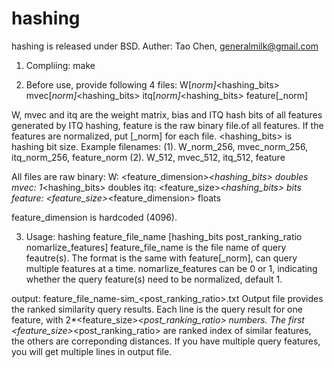 # hashing
hashing is released under BSD. Auther: Tao Chen, generalmilk@gmail.com

1. Compliing:
make

2. Before use, provide following 4 files:
W[_norm]_<hashing_bits>
mvec[_norm]_<hashing_bits>
itq[_norm]_<hashing_bits>
feature[_norm]

W, mvec and itq are the weight matrix, bias and ITQ hash bits of all features generated by ITQ hashing, feature is the raw binary file.of all features.
If the features are normalized, put [_norm] for each file. <hashing_bits> is hashing bit size.
Example filenames:
(1). W_norm_256, mvec_norm_256, itq_norm_256, feature_norm
(2). W_512, mvec_512, itq_512, feature

All files are raw binary:
W: <feature_dimension>*<hashing_bits> doubles
mvec: 1*<hashing_bits> doubles
itq: <feature_size>*<hashing_bits> bits
feature: <feature_size>*<feature_dimension> floats

feature_dimension is hardcoded (4096).

3. Usage: hashing feature_file_name [hashing_bits post_ranking_ratio nomarlize_features]
feature_file_name is the file name of query feautre(s). The format is the same with feature[_norm], can query multiple features at a time.
nomarlize_features can be 0 or 1, indicating whether the query feature(s) need to be normalized, default 1.

output: feature_file_name-sim_<post_ranking_ratio>.txt
Output file provides the ranked similarity query results. Each line is the query result for one feature, with 2*<feature_size>*<post_ranking_ratio> numbers.
The first <feature_size>*<post_ranking_ratio> are ranked index of similar features, the others are correponding distances.
If you have multiple query features, you will get multiple lines in output file.

